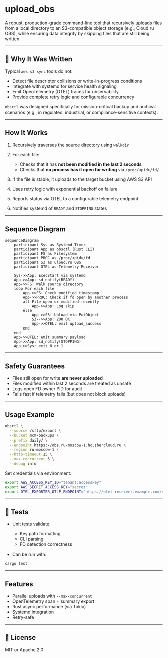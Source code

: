 # upload\_obs

A robust, production-grade command-line tool that recursively uploads files from a local directory to an S3-compatible object storage (e.g., Cloud.ru OBS), while ensuring data integrity by skipping files that are still being written.

---

## 🔧 Why It Was Written

Typical `aws s3 sync` tools do not:

* Detect file descriptor collisions or write-in-progress conditions
* Integrate with systemd for service health signaling
* Emit OpenTelemetry (OTEL) traces for observability
* Provide complete retry logic and configurable concurrency

`obsctl` was designed specifically for mission-critical backup and archival scenarios (e.g., in regulated, industrial, or compliance-sensitive contexts).

---

## How It Works

1. Recursively traverses the source directory using `walkdir`
2. For each file:

    * Checks that it has **not been modified in the last 2 seconds**
    * Checks that **no process has it open for writing** via `/proc/<pid>/fd/`
3. If the file is stable, it uploads to the target bucket using AWS S3 API
4. Uses retry logic with exponential backoff on failure
5. Reports status via OTEL to a configurable telemetry endpoint
6. Notifies systemd of `READY` and `STOPPING` states

---

## Sequence Diagram

```mermaid
sequenceDiagram
    participant Sys as Systemd Timer
    participant App as obsctl (Rust CLI)
    participant FS as Filesystem
    participant PROC as /proc/<pid>/fd
    participant S3 as Cloud.ru OBS
    participant OTEL as Telemetry Receiver

    Sys->>App: ExecStart via systemd
    App->>App: sd_notify(READY)
    App->>FS: Walk source directory
    loop For each file
        App->>FS: Check modified timestamp
        App->>PROC: Check if fd open by another process
        alt File open or modified recently
            App->>App: Log skip
        else
            App->>S3: Upload via PutObject
            S3-->>App: 200 OK
            App->>OTEL: emit upload_success
        end
    end
    App->>OTEL: emit summary payload
    App->>App: sd_notify(STOPPING)
    App->>Sys: exit 0 or 1
```

---

## Safety Guarantees

* Files still open for write **are never uploaded**
* Files modified within last 2 seconds are treated as unsafe
* Logs open FD owner PID for audit
* Fails fast if telemetry fails (but does not block uploads)

---

## Usage Example

```sh
obsctl \
  --source /sftp/export \
  --bucket mcm-backups \
  --prefix daily/ \
  --endpoint https://obs.ru-moscow-1.hc.sbercloud.ru \
  --region ru-moscow-1 \
  --http-timeout 15 \
  --max-concurrent 6 \
  --debug info
```

Set credentials via environment:

```sh
export AWS_ACCESS_KEY_ID="tenant:accesskey"
export AWS_SECRET_ACCESS_KEY="secret"
export OTEL_EXPORTER_OTLP_ENDPOINT="https://otel-receiver.example.com/v1/traces"
```

---

## 🧪 Tests

* Unit tests validate:

    * Key path formatting
    * CLI parsing
    * FD detection correctness
* Can be run with:

```sh
cargo test
```

---

## Features

* Parallel uploads with `--max-concurrent`
* OpenTelemetry span + summary export
* Rust async performance (via Tokio)
* Systemd integration
* Retry-safe

---


## 📄 License

MIT or Apache 2.0

